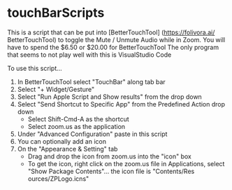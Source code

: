 # touchBarScripts
This is a script that can be put into [BetterTouchTool] (https://folivora.ai/ BetterTouchTool) to toggle the Mute / Unmute Audio while in Zoom.
You will have to spend the $6.50 or $20.00 for BetterTouchTool
The only program that seems to not play well with this is VisualStudio Code

To use this script...
1. In BetterTouchTool select "TouchBar" along tab bar
2. Select "+ Widget/Gesture"
3. Select "Run Apple Script and Show results" from the drop down
4. Select "Send Shortcut to Specific App" from the Predefined Action drop down
    * Select Shift-Cmd-A as the shortcut
    * Select zoom.us as the application
5. Under "Advanced Configuration" paste in this script
6. You can optionally add an icon
7. On the "Appearance & Setting" tab
    * Drag and drop the icon from zoom.us into the "icon" box
    * To get the icon, right click on the zoom.us file in Applications, select "Show Package Contents"... the icon file is "Contents/Res    ources/ZPLogo.icns"
